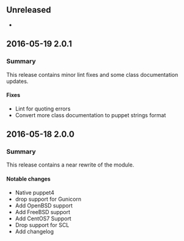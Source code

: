 ## Unreleased
 - 

## 2016-05-19 2.0.1
### Summary
This release contains minor lint fixes and some class documentation updates.

#### Fixes
 - Lint for quoting errors
 - Convert more class documentation to puppet strings format

## 2016-05-18 2.0.0
### Summary
This release contains a near rewrite of the module.

#### Notable changes
 - Native puppet4
 - drop support for Gunicorn
 - Add OpenBSD support
 - Add FreeBSD support
 - Add CentOS7 Support
 - Drop support for SCL
 - Add changelog


